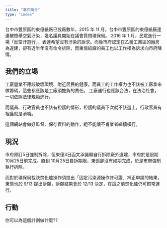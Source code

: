 ```yaml
---
title: "事件簡介"
type: "index"
---
```

台中市豐原區的東億紙廠已設廠數年，2015 年 11 月，台中市豐原區的東億紙廠連連被檢舉空氣汙染，幾名議員開始在議會質問環保局。
2016 年 1 月，民眾進行一場「反空汙遊行」，表達希望沒有汙染的訴求。而後市府認定在乙種工業區的廠房為違建，卻有近半年沒有命令拆除，而東億紙廠的員工也以工作權為訴求向市府陳情。

## 我們的立場

工廠營業不應該破壞環境、附近居民的健康。而員工的工作權力也不該被工廠拿來做籌碼，這些都應該是工廠須擔負的責任。
工廠運行也應該合法，在法治社會，一切依照法律規範進行。

而議員、行政官員也不該有袒護的情形，袒護的議員下次就不該選上，行政官員有袒護就是瀆職。

這個網站會做好監督、保存資料的動作，絕不能讓不肖業者繼續橫行。

## 現況

市府原訂5日強制拆除，但東億3日函文承諾願自行拆除廠外違建，市府於是限期 10月25日前完成。直到 10月25日自拆期限，東億卻沒有如期完成，於是市府強制執行拆除。

而對於環保局裁決焚化爐操作須提出「固定污染源操作許可證」補正申請的結果，東億也於 9/13 提出訴願，訴願結果會於 12/13 決定，在這之前焚化爐仍可照常運行。

## 行動

你可以為這個計劃做什麼??
